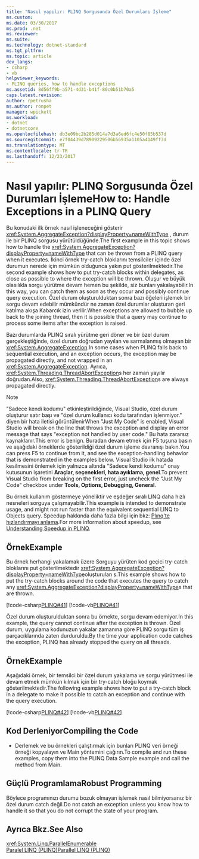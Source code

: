 ```yaml
---
title: "Nasıl yapılır: PLINQ Sorgusunda Özel Durumları İşleme"
ms.custom: 
ms.date: 03/30/2017
ms.prod: .net
ms.reviewer: 
ms.suite: 
ms.technology: dotnet-standard
ms.tgt_pltfrm: 
ms.topic: article
dev_langs:
- csharp
- vb
helpviewer_keywords:
- PLINQ queries, how to handle exceptions
ms.assetid: 8d56ff9b-a571-4d31-b41f-80c0b51b70a5
caps.latest.revision: 
author: rpetrusha
ms.author: ronpet
manager: wpickett
ms.workload:
- dotnet
- dotnetcore
ms.openlocfilehash: db3e09bc2b285d014a7d3a6ed6fc4e50f85b537d
ms.sourcegitcommit: e7f04439d78909229506b56935a1105a4149ff3d
ms.translationtype: MT
ms.contentlocale: tr-TR
ms.lasthandoff: 12/23/2017
---
```

# <a name="how-to-handle-exceptions-in-a-plinq-query"></a><span data-ttu-id="2549a-102">Nasıl yapılır: PLINQ Sorgusunda Özel Durumları İşleme</span><span class="sxs-lookup"><span data-stu-id="2549a-102">How to: Handle Exceptions in a PLINQ Query</span></span>
<span data-ttu-id="2549a-103">Bu konudaki ilk örnek nasıl işleneceğini gösterir <xref:System.AggregateException?displayProperty=nameWithType> , durum ile bir PLINQ sorgusu yürütüldüğünde.</span><span class="sxs-lookup"><span data-stu-id="2549a-103">The first example in this topic shows how to handle the <xref:System.AggregateException?displayProperty=nameWithType> that can be thrown from a PLINQ query when it executes.</span></span> <span data-ttu-id="2549a-104">İkinci örnek try-catch bloklarını temsilciler içinde özel durumun nerede için mümkün olduğunca yakın put gösterilmektedir.</span><span class="sxs-lookup"><span data-stu-id="2549a-104">The second example shows how to put try-catch blocks within delegates, as close as possible to where the exception will be thrown.</span></span> <span data-ttu-id="2549a-105">Oluşur ve büyük olasılıkla sorgu yürütme devam hemen bu şekilde, siz bunları yakalayabilir.</span><span class="sxs-lookup"><span data-stu-id="2549a-105">In this way, you can catch them as soon as they occur and possibly continue query execution.</span></span> <span data-ttu-id="2549a-106">Özel durum oluşturulduktan sonra bazı öğeleri işlemek bir sorgu devam edebilir mümkündür ne zaman özel durumlar oluşturan geri katılma akışa Kabarcık izin verilir.</span><span class="sxs-lookup"><span data-stu-id="2549a-106">When exceptions are allowed to bubble up back to the joining thread, then it is possible that a query may continue to process some items after the exception is raised.</span></span>  
  
 <span data-ttu-id="2549a-107">Bazı durumlarda PLINQ sıralı yürütme geri döner ve bir özel durum gerçekleştiğinde, özel durum doğrudan yayılan ve sarmalanmış olmayan bir <xref:System.AggregateException>.</span><span class="sxs-lookup"><span data-stu-id="2549a-107">In some cases when PLINQ falls back to sequential execution, and an exception occurs, the exception may be propagated directly, and not wrapped in an <xref:System.AggregateException>.</span></span> <span data-ttu-id="2549a-108">Ayrıca, <xref:System.Threading.ThreadAbortException>s her zaman yayılır doğrudan.</span><span class="sxs-lookup"><span data-stu-id="2549a-108">Also, <xref:System.Threading.ThreadAbortException>s are always propagated directly.</span></span>  
  
> [!NOTE]
>  <span data-ttu-id="2549a-109">"Sadece kendi kodumu" etkinleştirildiğinde, Visual Studio, özel durum oluşturur satır başı ve "özel durum kullanıcı kodu tarafından işlenmiyor." diyen bir hata iletisi görüntülenir</span><span class="sxs-lookup"><span data-stu-id="2549a-109">When "Just My Code" is enabled, Visual Studio will break on the line that throws the exception and display an error message that says "exception not handled by user code."</span></span> <span data-ttu-id="2549a-110">Bu hata zararsız kaynaklanır.</span><span class="sxs-lookup"><span data-stu-id="2549a-110">This error is benign.</span></span> <span data-ttu-id="2549a-111">Buradan devam etmek için F5 tuşuna basın ve aşağıdaki örneklerde gösterildiği özel durum işleme davranışı bakın.</span><span class="sxs-lookup"><span data-stu-id="2549a-111">You can press F5 to continue from it, and see the exception-handling behavior that is demonstrated in the examples below.</span></span> <span data-ttu-id="2549a-112">Visual Studio ilk hatada kesilmesini önlemek için yalnızca altında "Sadece kendi kodumu" onay kutusunun işaretini **Araçlar, seçenekleri, hata ayıklama, genel**.</span><span class="sxs-lookup"><span data-stu-id="2549a-112">To prevent Visual Studio from breaking on the first error, just uncheck the "Just My Code" checkbox under **Tools, Options, Debugging, General**.</span></span>  
>   
>  <span data-ttu-id="2549a-113">Bu örnek kullanım göstermeye yöneliktir ve eşdeğer sıralı LINQ daha hızlı nesneleri sorguya çalışmayabilir.</span><span class="sxs-lookup"><span data-stu-id="2549a-113">This example is intended to demonstrate usage, and might not run faster than the equivalent sequential LINQ to Objects query.</span></span> <span data-ttu-id="2549a-114">Speedup hakkında daha fazla bilgi için bkz: [Plınq'te hızlandırmayı anlama](../../../docs/standard/parallel-programming/understanding-speedup-in-plinq.md).</span><span class="sxs-lookup"><span data-stu-id="2549a-114">For more information about speedup, see [Understanding Speedup in PLINQ](../../../docs/standard/parallel-programming/understanding-speedup-in-plinq.md).</span></span>  
  
## <a name="example"></a><span data-ttu-id="2549a-115">Örnek</span><span class="sxs-lookup"><span data-stu-id="2549a-115">Example</span></span>  
 <span data-ttu-id="2549a-116">Bu örnek herhangi yakalamak üzere Sorguyu yürüten kod geçici try-catch bloklarını put gösterilmektedir <xref:System.AggregateException?displayProperty=nameWithType>oluşturulan s.</span><span class="sxs-lookup"><span data-stu-id="2549a-116">This example shows how to put the try-catch blocks around the code that executes the query to catch any <xref:System.AggregateException?displayProperty=nameWithType>s that are thrown.</span></span>  
  
 [!code-csharp[PLINQ#41](../../../samples/snippets/csharp/VS_Snippets_Misc/plinq/cs/plinqsamples.cs#41)]
 [!code-vb[PLINQ#41](../../../samples/snippets/visualbasic/VS_Snippets_Misc/plinq/vb/plinqsnippets1.vb#41)]  
  
 <span data-ttu-id="2549a-117">Özel durum oluşturulduktan sonra bu örnekte, sorgu devam edemiyor.</span><span class="sxs-lookup"><span data-stu-id="2549a-117">In this example, the query cannot continue after the exception is thrown.</span></span> <span data-ttu-id="2549a-118">Özel durum, uygulama kodunuzun yakalar zamanına göre PLINQ sorgu tüm iş parçacıklarında zaten durduruldu.</span><span class="sxs-lookup"><span data-stu-id="2549a-118">By the time your application code catches the exception, PLINQ has already stopped the query on all threads.</span></span>  
  
## <a name="example"></a><span data-ttu-id="2549a-119">Örnek</span><span class="sxs-lookup"><span data-stu-id="2549a-119">Example</span></span>  
 <span data-ttu-id="2549a-120">Aşağıdaki örnek, bir temsilci bir özel durum yakalama ve sorgu yürütmesi ile devam etmek mümkün kılmak için bir try-catch bloğu koymak gösterilmektedir.</span><span class="sxs-lookup"><span data-stu-id="2549a-120">The following example shows how to put a try-catch block in a delegate to make it possible to catch an exception and continue with the query execution.</span></span>  
  
 [!code-csharp[PLINQ#42](../../../samples/snippets/csharp/VS_Snippets_Misc/plinq/cs/plinqsamples.cs#42)]
 [!code-vb[PLINQ#42](../../../samples/snippets/visualbasic/VS_Snippets_Misc/plinq/vb/plinqsnippets1.vb#42)]  
  
## <a name="compiling-the-code"></a><span data-ttu-id="2549a-121">Kod Derleniyor</span><span class="sxs-lookup"><span data-stu-id="2549a-121">Compiling the Code</span></span>  
  
-   <span data-ttu-id="2549a-122">Derlemek ve bu örnekleri çalıştırmak için bunları PLINQ veri örneği örneği kopyalayın ve Main yöntemini çağırın.</span><span class="sxs-lookup"><span data-stu-id="2549a-122">To compile and run these examples, copy them into the PLINQ Data Sample example and call the method from Main.</span></span>  
  
## <a name="robust-programming"></a><span data-ttu-id="2549a-123">Güçlü Programlama</span><span class="sxs-lookup"><span data-stu-id="2549a-123">Robust Programming</span></span>  
 <span data-ttu-id="2549a-124">Böylece programınızı durumu bozuk olmayan işlemek nasıl bilmiyorsanız bir özel durum catch değil.</span><span class="sxs-lookup"><span data-stu-id="2549a-124">Do not catch an exception unless you know how to handle it so that you do not corrupt the state of your program.</span></span>  
  
## <a name="see-also"></a><span data-ttu-id="2549a-125">Ayrıca Bkz.</span><span class="sxs-lookup"><span data-stu-id="2549a-125">See Also</span></span>  
 <xref:System.Linq.ParallelEnumerable>  
 [<span data-ttu-id="2549a-126">Paralel LINQ (PLINQ)</span><span class="sxs-lookup"><span data-stu-id="2549a-126">Parallel LINQ (PLINQ)</span></span>](../../../docs/standard/parallel-programming/parallel-linq-plinq.md)
